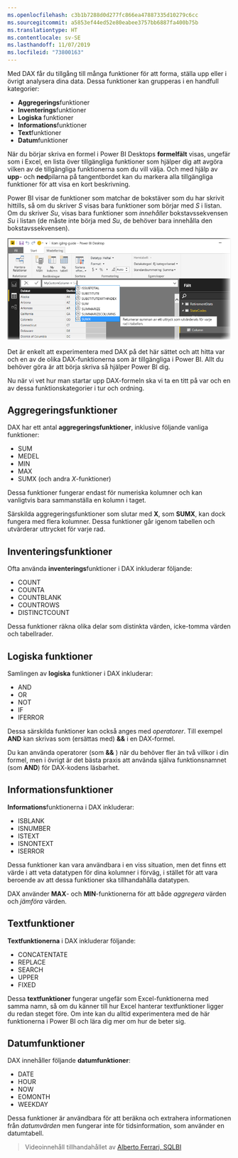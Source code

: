 ```yaml
---
ms.openlocfilehash: c3b1b7288d0d277fc866ea47887335d10279c6cc
ms.sourcegitcommit: a5853ef44ed52e80eabee3757bb6887fa400b75b
ms.translationtype: HT
ms.contentlocale: sv-SE
ms.lasthandoff: 11/07/2019
ms.locfileid: "73800163"
---
```

Med DAX får du tillgång till många funktioner för att forma, ställa upp eller i övrigt analysera dina data. Dessa funktioner kan grupperas i en handfull kategorier:

* **Aggregerings**funktioner
* **Inventerings**funktioner
* **Logiska** funktioner
* **Informations**funktioner
* **Text**funktioner
* **Datum**funktioner

När du börjar skriva en formel i Power BI Desktops **formelfält** visas, ungefär som i Excel, en lista över tillgängliga funktioner som hjälper dig att avgöra vilken av de tillgängliga funktionerna som du vill välja. Och med hjälp av **upp**- och **ned**pilarna på tangentbordet kan du markera alla tillgängliga funktioner för att visa en kort beskrivning.

Power BI visar de funktioner som matchar de bokstäver som du har skrivit hittills, så om du skriver *S* visas bara funktioner som börjar med *S* i listan. Om du skriver *Su*, visas bara funktioner som *innehåller* bokstavssekvensen *Su* i listan (de måste inte börja med *Su*, de behöver bara innehålla den bokstavssekvensen).

![](media/7-3-dax-functions/dax-functions_1.png)

Det är enkelt att experimentera med DAX på det här sättet och att hitta var och en av de olika DAX-funktionerna som är tillgängliga i Power BI. Allt du behöver göra är att börja skriva så hjälper Power BI dig.

Nu när vi vet hur man startar upp DAX-formeln ska vi ta en titt på var och en av dessa funktionskategorier i tur och ordning.

## <a name="aggregation-functions"></a>Aggregeringsfunktioner
DAX har ett antal **aggregeringsfunktioner**, inklusive följande vanliga funktioner:

* SUM
* MEDEL
* MIN
* MAX
* SUMX (och andra *X*-funktioner)

Dessa funktioner fungerar endast för numeriska kolumner och kan vanligtvis bara sammanställa en kolumn i taget.

Särskilda aggregeringsfunktioner som slutar med **X**, som **SUMX**, kan dock fungera med flera kolumner. Dessa funktioner går igenom tabellen och utvärderar uttrycket för varje rad.

## <a name="counting-functions"></a>Inventeringsfunktioner
Ofta använda **inventerings**funktioner i DAX inkluderar följande:

* COUNT
* COUNTA
* COUNTBLANK
* COUNTROWS
* DISTINCTCOUNT

Dessa funktioner räkna olika delar som distinkta värden, icke-tomma värden och tabellrader.

## <a name="logical-functions"></a>Logiska funktioner
Samlingen av **logiska** funktioner i DAX inkluderar:

* AND
* OR
* NOT
* IF
* IFERROR

Dessa särskilda funktioner kan också anges med *operatorer*. Till exempel **AND** kan skrivas som (ersättas med) **&&** i en DAX-formel.

Du kan använda operatorer (som **&&** ) när du behöver fler än två villkor i din formel, men i övrigt är det bästa praxis att använda själva funktionsnamnet (som **AND**) för DAX-kodens läsbarhet.

## <a name="information-functions"></a>Informationsfunktioner
**Informations**funktionerna i DAX inkluderar:

* ISBLANK
* ISNUMBER
* ISTEXT
* ISNONTEXT
* ISERROR

Dessa funktioner kan vara användbara i en viss situation, men det finns ett värde i att veta datatypen för dina kolumner i förväg, i stället för att vara beroende av att dessa funktioner ska tillhandahålla datatypen.

DAX använder **MAX**- och **MIN**-funktionerna för att både *aggregera* värden och *jämföra* värden.

## <a name="text-functions"></a>Textfunktioner
**Textfunktionerna** i DAX inkluderar följande:

* CONCATENTATE
* REPLACE
* SEARCH
* UPPER
* FIXED

Dessa **textfunktioner** fungerar ungefär som Excel-funktionerna med samma namn, så om du känner till hur Excel hanterar textfunktioner ligger du redan steget före. Om inte kan du alltid experimentera med de här funktionerna i Power BI och lära dig mer om hur de beter sig.

## <a name="date-functions"></a>Datumfunktioner
DAX innehåller följande **datumfunktioner**:

* DATE
* HOUR
* NOW
* EOMONTH
* WEEKDAY

Dessa funktioner är användbara för att beräkna och extrahera informationen från *datumvärden* men fungerar inte för tidsinformation, som använder en datumtabell.

> Videoinnehåll tillhandahållet av [Alberto Ferrari, SQLBI](https://www.sqlbi.com/learning-dax)
> 
> 

